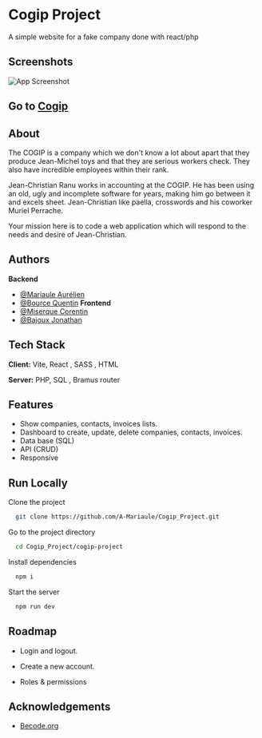 
# Cogip Project

A simple website for a fake company done with react/php


## Screenshots

![App Screenshot](https://via.placeholder.com/468x300?text=App+Screenshot+Here)


## Go to [Cogip](https://www.example.com)
## About
The COGIP is a company which we don't know a lot about apart that they produce Jean-Michel toys and that they are serious workers check. They also have incredible employees within their rank.

Jean-Christian Ranu works in accounting at the COGIP. He has been using an old, ugly and incomplete software for years, making him go between it and excels sheet. Jean-Christian like paella, crosswords and his coworker Muriel Perrache.

Your mission here is to code a web application which will respond to the needs and desire of Jean-Christian.
## Authors
**Backend**
- [@Mariaule Aurélien](https://www.github.com/A-Mariaule)
- [@Bource Quentin](https://github.com/Quentin-Bource)
**Frontend**
- [@Miserque Corentin](https://github.com/Corentinmiserque)
- [@Bajoux Jonathan](https://github.com/JonathanBajoux)


## Tech Stack

**Client:** Vite, React , SASS , HTML 

**Server:** PHP, SQL , Bramus router 


## Features

- Show companies, contacts, invoices lists.
- Dashboard to create, update, delete companies, contacts, invoices.
- Data base (SQL)
- API (CRUD)
- Responsive
## Run Locally

Clone the project

```bash
  git clone https://github.com/A-Mariaule/Cogip_Project.git
```

Go to the project directory

```bash
  cd Cogip_Project/cogip-project
```

Install dependencies

```bash
  npm i
```

Start the server

```bash
  npm run dev
```


## Roadmap

- Login and logout.

- Create a new account.

- Roles & permissions




## Acknowledgements

 - [Becode.org](https://github.com/becodeorg)


